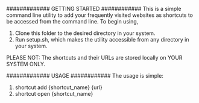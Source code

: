 ############# GETTING STARTED ############
This is a simple command line utility to add your frequently visited websites as shortcuts to be 
accessed from the command line. To begin using,

1. Clone this folder to the desired directory in your system.
2. Run setup.sh, which makes the utility accessible from any directory in your system.

PLEASE NOT: The shortcuts and their URLs are stored locally on YOUR SYSTEM ONLY.

############# USAGE ############
The usage is simple:
1. shortcut add {shortcut_name} {url}
2. shortcut open {shortcut_name}
